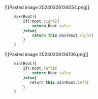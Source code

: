 
![[Pasted image 20240306134054.png]]
```js
    max(Root){
        if(!Root.right){
            return Root.value
        }else{
            return this.max(Root.right)
        }
    }
```

![[Pasted image 20240306134106.png]]

```js
    min(Root){
        if(!Root.left){
            return Root.value
        }else{
           return this.min(Root.left)
        }
    }

```

